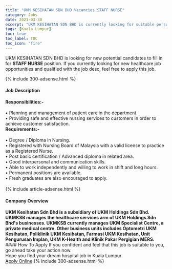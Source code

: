 ```yaml
---
title: "UKM KESIHATAN SDN BHD Vacancies STAFF NURSE" 
category: Jobs 
date: 2021-03-30 
excerpt: "UKM KESIHATAN SDN BHD is currently looking for suitable person to fill in the STAFF NURSE which positioned at Kuala Lumpur" 
tags: [Kuala Lumpur] 
toc: true 
toc_label: TOC 
toc_icon: "fire" 
--- 
```


<p>UKM KESIHATAN SDN BHD is looking for new potential candidates to fill in for <b>STAFF NURSE</b> position. If you currently looking for new healthcare job opportunities and qualified with the job desc, feel free to apply this job.
</p>{% include 300-adsense.html %} 
<div><div><h4>Job Description</h4></div><div><div><span><div><div><div><div><strong>Responsibilities:-</strong></div><div><br>&#8226; Planning and management of patient care in the department.<br>&#8226; Providing safe and effective nursing services to customers in order to achieve customer satisfaction.</div><div><strong>Requirements:-</strong></div><div><br>&#8226; Degree / Diploma in Nursing.<br>&#8226; Registered with Nursing Board of Malaysia with a valid license to practice as a Registered Nurse.<br>&#8226; Post basic certification / Advanced diploma in related area.<br>&#8226; Good interpersonal and communication skills.<br>&#8226; Able to work independently and willing to work in shift and long hours.<br>&#8226; Permanent positions are available.<br>&#8226; Fresh graduates are also encouraged to apply.<br>&#160;</div></div></div></div></span></div></div></div> 
{% include article-adsense.html %} 
<div><div><h4>Company Overview</h4></div><div><div><span><div><div>
<strong>UKM Kesihatan Sdn Bhd is a subsidiary of UKM Holdings Sdn Bhd. UKMKSB manages the healthcare services arm of UKM Holdings Sdn Bhd's businesses. UKMKSB currently manages UKM Specialist Centre, a private medical centre. Other business units includes Optometri UKM Kesihatan, Poliklinik UKM Kesihatan, Farmasi UKM Kesihatan, Unit Pengurusan Implan, UKM K-Health and Klinik Pakar Pergigian MERS.</strong></div></div></span></div></div></div> 
#### How To Apply 
If you confident and feel that this job is suitable to you, go ahead take your action now. <br/> 
Hope you find your dream hospital job in Kuala Lumpur. <br/> 
<a href="https://www.jobstreet.com.my/en/job/staff-nurse-4520072?jobId=jobstreet-my-job-4520072" class="btn btn--warning" target="_blank" rel="nofollow noopenner">Apply Online</a> 
{% include 300-adsense.html %} 